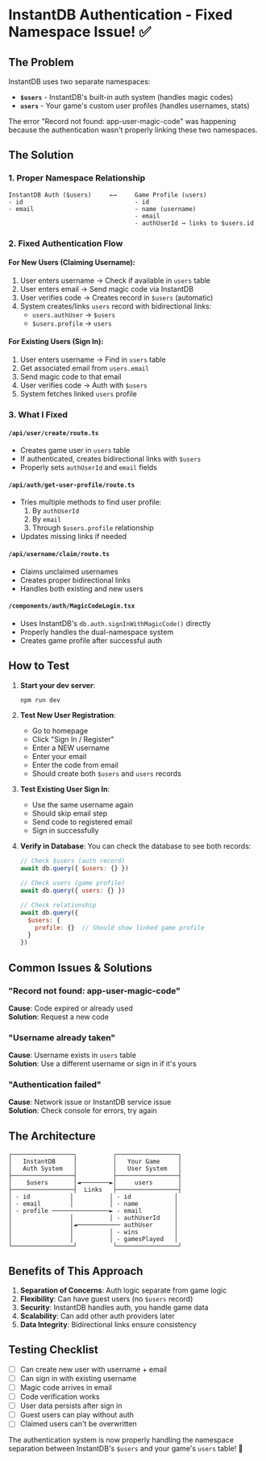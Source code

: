 # InstantDB Authentication - Fixed Namespace Issue! ✅

## The Problem
InstantDB uses two separate namespaces:
- **`$users`** - InstantDB's built-in auth system (handles magic codes)
- **`users`** - Your game's custom user profiles (handles usernames, stats)

The error "Record not found: app-user-magic-code" was happening because the authentication wasn't properly linking these two namespaces.

## The Solution

### 1. **Proper Namespace Relationship**
```
InstantDB Auth ($users)     ←→     Game Profile (users)
- id                               - id
- email                            - name (username)
                                   - email
                                   - authUserId → links to $users.id
```

### 2. **Fixed Authentication Flow**

#### For New Users (Claiming Username):
1. User enters username → Check if available in `users` table
2. User enters email → Send magic code via InstantDB
3. User verifies code → Creates record in `$users` (automatic)
4. System creates/links `users` record with bidirectional links:
   - `users.authUser` → `$users`
   - `$users.profile` → `users`

#### For Existing Users (Sign In):
1. User enters username → Find in `users` table
2. Get associated email from `users.email`
3. Send magic code to that email
4. User verifies code → Auth with `$users`
5. System fetches linked `users` profile

### 3. **What I Fixed**

#### `/api/user/create/route.ts`
- Creates game user in `users` table
- If authenticated, creates bidirectional links with `$users`
- Properly sets `authUserId` and `email` fields

#### `/api/auth/get-user-profile/route.ts`
- Tries multiple methods to find user profile:
  1. By `authUserId`
  2. By `email`
  3. Through `$users.profile` relationship
- Updates missing links if needed

#### `/api/username/claim/route.ts`
- Claims unclaimed usernames
- Creates proper bidirectional links
- Handles both existing and new users

#### `/components/auth/MagicCodeLogin.tsx`
- Uses InstantDB's `db.auth.signInWithMagicCode()` directly
- Properly handles the dual-namespace system
- Creates game profile after successful auth

## How to Test

1. **Start your dev server**:
   ```bash
   npm run dev
   ```

2. **Test New User Registration**:
   - Go to homepage
   - Click "Sign In / Register"
   - Enter a NEW username
   - Enter your email
   - Enter the code from email
   - Should create both `$users` and `users` records

3. **Test Existing User Sign In**:
   - Use the same username again
   - Should skip email step
   - Send code to registered email
   - Sign in successfully

4. **Verify in Database**:
   You can check the database to see both records:
   ```javascript
   // Check $users (auth record)
   await db.query({ $users: {} })
   
   // Check users (game profile)
   await db.query({ users: {} })
   
   // Check relationship
   await db.query({
     $users: {
       profile: {}  // Should show linked game profile
     }
   })
   ```

## Common Issues & Solutions

### "Record not found: app-user-magic-code"
**Cause**: Code expired or already used  
**Solution**: Request a new code

### "Username already taken"
**Cause**: Username exists in `users` table  
**Solution**: Use a different username or sign in if it's yours

### "Authentication failed"
**Cause**: Network issue or InstantDB service issue  
**Solution**: Check console for errors, try again

## The Architecture

```
┌─────────────────┐          ┌─────────────────┐
│   InstantDB     │          │   Your Game     │
│   Auth System   │          │   User System   │
├─────────────────┤          ├─────────────────┤
│    $users       │◄────────►│     users       │
├─────────────────┤  Links   ├─────────────────┤
│ - id           │          │ - id            │
│ - email        │          │ - name          │
│ - profile ────────────────► - email         │
│                │          │ - authUserId    │
│                │◄──────────── authUser      │
│                │          │ - wins          │
│                │          │ - gamesPlayed   │
└─────────────────┘          └─────────────────┘
```

## Benefits of This Approach

1. **Separation of Concerns**: Auth logic separate from game logic
2. **Flexibility**: Can have guest users (no `$users` record)
3. **Security**: InstantDB handles auth, you handle game data
4. **Scalability**: Can add other auth providers later
5. **Data Integrity**: Bidirectional links ensure consistency

## Testing Checklist

- [ ] Can create new user with username + email
- [ ] Can sign in with existing username
- [ ] Magic code arrives in email
- [ ] Code verification works
- [ ] User data persists after sign in
- [ ] Guest users can play without auth
- [ ] Claimed users can't be overwritten

The authentication system is now properly handling the namespace separation between InstantDB's `$users` and your game's `users` table! 🎉
